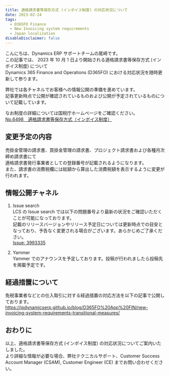 ```yaml
---
title: 適格請求書等保存方式 (インボイス制度) の対応状況について
date: 2023-02-24
tags:
  - D365FO Finance
  - New Invoicing system requirements
  - Japan localization
disableDisclaimer: false
---
```


こんにちは、Dynamics ERP サポートチームの尾崎です。  
この記事では、 2023 年 10 月 1 日より開始される適格請求書等保存方式 (インボイス制度) について  
Dynamics 365 Finance and Operations (D365FO) における対応状況を随時更新して参ります。  
<!-- more -->
弊社では各チャネルでお客様への情報公開の準備を進めています。  
記事更新時点で公開が確認されているものおよび公開が予定されているものについて記載しています。  

なお制度の詳細については国税庁ホームページをご確認ください。  
[No.6498 適格請求書等保存方式（インボイス制度）](https://www.nta.go.jp/taxes/shiraberu/taxanswer/shohi/6498.htm)  

## 変更予定の内容
売掛金管理の請求書、買掛金管理の請求書、プロジェクト請求書および各種月次締め請求書にて  
適格請求書発行事業者としての登録番号が記載されるようになります。  
また、請求書の消費税欄には総額から算出した消費税額を表示するように変更が行われます。  
  
## 情報公開チャネル
1.  Issue search  
    LCS の Issue search では以下の問題番号より最新の状況をご確認いただくことが可能になっております。  
    記載のリリースバージョンやリリース予定日については更新時点での目安となっており、予告なく変更される場合がございます。あらかじめご了承ください。  
    [Issue: 3993335](https://fix.lcs.dynamics.com/Issue/Details?bugId=3993335&dbType=1&qc=6d1ad5edb8ddbde5803973547e7f38aa41021ef5939f24d4a43f17f83ad5a332)  
      
2.  Yammer  
    Yammer でのアナウンスを予定しております。投稿が行われましたら投稿先を掲載予定です。  

## 経過措置について
免税事業者などとの仕入取引に対する経過措置の対応方法を以下の記事で公開しております。
https://jpdynamicserp.github.io/blog/D365FO%20App%20FIN/new-invoicing-system-requirements-transitional-measures/

## おわりに  
以上、適格請求書等保存方式 (インボイス制度) の対応状況についてご案内いたしました。  
より詳細な情報が必要な場合、弊社テクニカルサポート、Customer Success Account Manager (CSAM), Customer Engineer (CE) までお問い合わせください。
